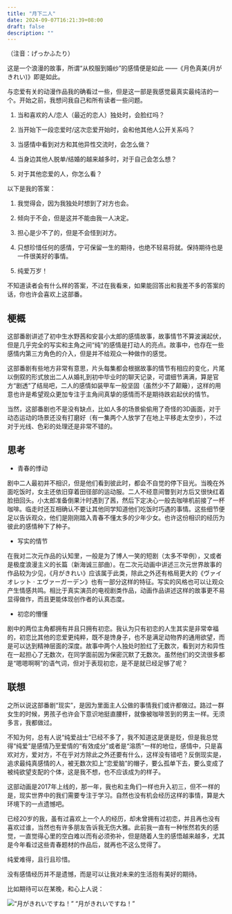```yaml
---
title: "月下二人"
date: 2024-09-07T16:21:39+08:00
draft: false
description: ""
---
```


（注音：げっかふたり）

这是一个浪漫的故事，所谓“从校服到婚纱”的感情便是如此 ——《月色真美(月がきれい)》即是如此。

与恋爱有关的动漫作品我的确看过一些，但是这一部是我感觉最真实最纯洁的一个。开始之前，我想问我自己和所有读者一些问题。

1. 当和喜欢的人/恋人（最近的恋人）独处时，会脸红吗？

2. 当开始下一段恋爱时/这次恋爱开始时，会和他其他人公开关系吗？

3. 当感情中看到对方和其他异性交流时，会怎么做？

4. 当身边其他人脱单/结婚的越来越多时，对于自己会怎么想？

5. 对于其他恋爱的人，你怎么看？

以下是我的答案：

1. 我觉得会，因为我独处时想到了对方也会。

2. 倾向于不会，但是这并不能由我一人决定。

3. 担心是少不了的，但是不会怪到对方。

4. 只想珍惜任何的感情，宁可保留一生的期待，也绝不轻易将就。保持期待也是一件很美好的事情。

5. 纯爱万岁！

不知道读者会有什么样的答案，不过在我看来，如果能回答出和我差不多的答案的话，你也许会喜欢上这部番。

## 梗概

这部番剧讲述了初中生水野茜和安昙小太郎的感情故事，故事情节不算波澜起伏，但是几乎完全的写实和主角之间“纯”的感情是打动人的亮点。故事中，也存在一些感情内第三方角色的介入，但是并不给观众一种做作的感觉。

这部番剧有些地方非常有意思，片头每集都会根据故事的情节有相应的变化，片尾以倒叙的形式放出二人从婚礼到初中毕业时的聊天记录，可谓细节满满，算是官方“剧透”了结局吧，二人的感情如装甲车一般坚固（虽然少不了颠簸），这样的用意也许是希望观众更加专注于主角间真挚的感情而不是期待跌宕起伏的情节。

当然，这部番剧也不是没有缺点，比如人多的场景偷偷用了奇怪的3D画面，对于动态运动的场景还没有打磨好（有一集两个人放学了在地上平移走太空步），不过对于光线、色彩的处理还是非常不错的。

## 思考

- 青春的悸动

剧中二人最初并不相识，但是他们看到彼此时，都会不自觉的停下目光。当晚在外面吃饭时，女主还依旧穿着田径部的运动服。二人不经意间瞥到对方后又很快红着脸扭回头。小太郎准备倒果汁时遇到了茜，然后下定决心一般去咖啡机前接了一杯咖啡。临走时还互相确认不要让其他同学知道他们吃饭时巧遇的事情。这些细节便足以告诉观众，他们是刚刚踏入青春不懂太多的少年少女。也许这份相识的经历为彼此的感情种下了种子。

- 写实的情节

在我对二次元作品的认知里，一般是为了博人一笑的短剧（太多不举例），又或者是极度浪漫主义的长篇（新海诚三部曲）。在二次元动画中讲述三次元世界故事的作品较为少见，《月がきれい》应该属于此类，除此之外还有格局更大的《ヴァイオレット · エヴァーガーデン》也有一部分这样的特征。写实的风格也可以让观众产生情感共鸣。相比于真实演员的电视剧类作品，动画作品讲述这样的故事更不易显得做作，而且更能体现创作者的认真态度。

- 初恋的懵懂

剧中的两位主角都拥有并且只拥有初恋。我认为只有初恋的人生其实是非常幸福的，初恋比其他的恋爱更纯粹，既不是馋身子，也不是满足动物界的通用欲望，而是可以达到精神层面的深度。故事中两个人独处时脸红了无数次，看到对方和异性在一起担心了无数次，在同学面前因为保密沉默了无数次。虽然他们的交流很多都是“嗯嗯啊啊”的语气词，但对于表现初恋，是不是就已经足够了呢？

## 联想

之所以说这部番剧“现实”，是因为里面主人公做的事情我们或许都做过。路过一群女生的时候，男孩子也许会下意识地挺直腰杆，就像被咖啡苦到的男主一样。无须多言，我都做过。

不知为何，总有人说“纯爱战士”已经不多了，我不知道这是褒是贬，但是我总觉得“纯爱”是感情乃至爱情的“有效成分”或者是“溶质”一样的地位，感情中，只是喜欢对方，爱对方，不在乎对方除此之外还要有什么，这样没有错吧？反倒现实是，追求最纯真感情的人，被无数次扣上“恋爱脑”的帽子，要么孤单下去，要么变成了被纯欲望支配的个体，这是我不想，也不应该成为的样子。

这部动画是2017年上线的，那一年，我也和主角们一样也升入初三，但不一样的是，现实世界中的我们需要专注于学习。自然也没有机会经历这样的事情，算是大环境下的一点遗憾吧。

已经20岁的我，虽有过喜欢上一个人的经历，却未曾拥有过初恋，并且再也没有喜欢过谁，当然也有许多朋友告诉我无伤大雅。此前我一直有一种怅然若失的感觉，一直觉得心里的空白难以而有必须弥补，但是随着人生的感悟越来越多，尤其是今年看过这些青春题材的作品后，就再也不这么觉得了。

纯爱难得，且行且珍惜。

没有感情经历并不是遗憾，而是可以让我对未来的生活抱有美好的期待。

比如期待可以在某晚，和心上人说：

![“月がきれいですね！”](月下二人+f5af27ee-a3ad-4008-b261-45ec5cc7f62a/IMG_0203.jpg)
“月がきれいですね！”



